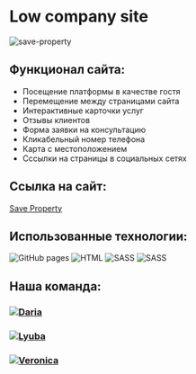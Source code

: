 # Low company site

![save-property](https://user-images.githubusercontent.com/119630640/227660648-3b412b72-58a9-4f50-913c-7d24c5bf8c14.jpg)


## Функционал сайта:

- Посещение платформы в качестве гостя
- Перемещение между страницами сайта
- Интерактивные карточки услуг
- Отзывы клиентов
- Форма заявки на консультацию
- Кликабельный номер телефона
- Карта с местоположением
- Сссылки на страницы в социальных сетях

## Ссылка на сайт:
<a alt="Link" href="https://vnksobol.github.io/project002-low-company">Save Property</a>
## Использованные технологии:

<div> 
<img alt="GitHub pages" src="https://img.shields.io/badge/github%20pages-121013?style=for-the-badge&logo=github&logoColor=white" /> 
<img alt="HTML" src="https://img.shields.io/badge/html5-%23E34F26.svg?style=for-the-badge&logo=html5&logoColor=white" />
<img alt="SASS" src="https://img.shields.io/badge/SASS-hotpink.svg?style=for-the-badge&logo=SASS&logoColor=white" />
<img alt="SASS" src="https://img.shields.io/badge/bootstrap-%23563D7C.svg?style=for-the-badge&logo=bootstrap&logoColor=white" />
</div>

## Наша команда:

<h3>
  <a href="https://github.com/Daria29051">
    <img alt="Daria" src="https://img.shields.io/badge/-Daria-black?style=for-the-badge&logo=github&logoColor=white" />
  </a>
</h3>
<h3>
  <a href="https://github.com/LyubaBal">
    <img alt="Lyuba" src="https://img.shields.io/badge/-Lyuba-black?style=for-the-badge&logo=github&logoColor=white" />
  </a>
</h3>
<h3>
  <a href="https://github.com/vnksobol">
    <img alt="Veronica" src="https://img.shields.io/badge/-Veronika-black?style=for-the-badge&logo=github&logoColor=white" />
  </a>
</h3>
